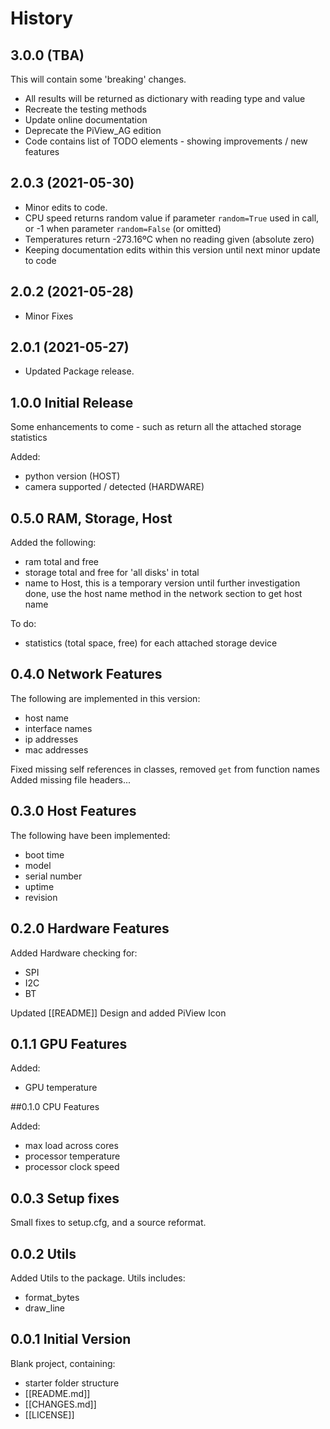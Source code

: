 # History

## 3.0.0 (TBA)

This will contain some 'breaking' changes.

* All results will be returned as dictionary with reading type and value
* Recreate the testing methods
* Update online documentation
* Deprecate the PiView_AG edition
* Code contains list of TODO elements - showing improvements / new features

## 2.0.3 (2021-05-30)

* Minor edits to code.
* CPU speed returns random value if parameter `random=True` used in call, or -1 when parameter `random=False` (or omitted)
* Temperatures return -273.16ºC when no reading given (absolute zero)
* Keeping documentation edits within this version until next minor update to code

## 2.0.2 (2021-05-28)

* Minor Fixes

## 2.0.1 (2021-05-27)

* Updated Package release.


## 1.0.0 Initial Release
Some enhancements to come - such as return all the attached
storage statistics

Added:

- python version (HOST)
- camera supported / detected (HARDWARE)

## 0.5.0 RAM, Storage, Host

Added the following:

- ram total and free
- storage total and free for 'all disks' in total
- name to Host, this is a temporary version until further investigation done, use the host
  name method in the network section to get host name

To do:

- statistics (total space, free) for each attached storage device


## 0.4.0 Network Features

The following are implemented in this version:

- host name
- interface names
- ip addresses
- mac addresses

Fixed missing self references in classes, removed `get` from function names
Added missing file headers...

## 0.3.0 Host Features

The following have been implemented:

- boot time
- model
- serial number
- uptime
- revision


## 0.2.0 Hardware Features

Added Hardware checking for:

- SPI
- I2C
- BT

Updated [[README]]
Design and added PiView Icon

## 0.1.1 GPU Features

Added:

- GPU temperature

##0.1.0 CPU Features

Added:

- max load across cores
- processor temperature
- processor clock speed

## 0.0.3 Setup fixes

Small fixes to setup.cfg, and a source reformat.

## 0.0.2 Utils

Added Utils to the package. Utils includes:

- format_bytes
- draw_line

## 0.0.1 Initial Version

Blank project, containing:

- starter folder structure
- [[README.md]]
- [[CHANGES.md]]
- [[LICENSE]]
